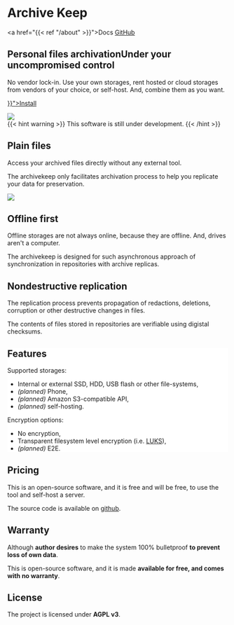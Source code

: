 ---
---

<div class="header">

<h1>Archive Keep</h1>

<a href="{{< ref "/about" >}}">Docs</a>
[GitHub](https://github.com/archivekeep/archivekeep)

</div>

<div class="main-display-container">
    <div class="main-display-inner-container">
        <div class="text">
            <h2>Personal files archivation<span class="sub">Under your uncompromised control</span></h2>
            <p>No vendor lock-in. Use your own storages, rent hosted or cloud storages from vendors of your choice, or self-host. And, combine them as you want.</p>
            <p><a href="{{< ref "/install" >}}">Install</a></p>
        </div>
        <div class="other">
        <img src="/generated_screenshots/main-window.png" />
        </div>
    </div>

<div>
{{< hint warning >}}
This software is still under development.
{{< /hint >}}
</div>
</div>


<div class="sub-display-container">
<div class="sub-display-inner-container">
<div class="other">

</div>
<div class="text">

## Plain files

Access your archived files directly without any external tool.

The archivekeep only facilitates archivation process to help you replicate your data for preservation.
</div>
</div>
<div class="sub-display-inner-container">
<div class="other">
<img src="/generated_screenshots/dialogs/add-and-push/example.png" />
</div>
<div class="text">

## Offline first

<p>Offline storages are not always online, because they are offline. And, drives aren't a computer.</p>
<p>The archivekeep is designed for such asynchronous approach of synchronization in repositories with archive replicas.</p>


## Nondestructive replication

The replication process prevents propagation of redactions, deletions, corruption or other destructive changes in files.

The contents of files stored in repositories are verifiable using digistal checksums.
</div>
</div>
</div>


<div class="sub-display-container" style="background: white">
<div class="sub-display-inner-container">
<div class="text" style="flex: 3 0 0">

## Features

Supported storages:

- Internal or external SSD, HDD, USB flash or other file-systems,
- _(planned)_ Phone,
- _(planned)_ Amazon S3-compatible API, 
- _(planned)_ self-hosting.

Encryption options:

- No encryption,
- Transparent filesystem level encryption (i.e. [LUKS]),
- _(planned)_ E2E.
</div>
<div class="other">
</div>
</div>
</div>


<div class="three-col-section">
<div><div>

## Pricing

This is an open-source software, and it is free and will be free, to use the tool and self-host a server.

The source code is available on [github](https://github.com/archivekeep/archivekeep).


</div></div>
<div><div>

## Warranty

Although **author desires** to make the system 100% bulletproof **to prevent loss of own data**.

This is open-source software, and it is made **available for free, and comes with no warranty**.

</div></div>
<div><div>

## License

The project is licensed under **AGPL v3**.

</div></div>
</div>

[LUKS]: https://en.wikipedia.org/wiki/Linux_Unified_Key_Setup
